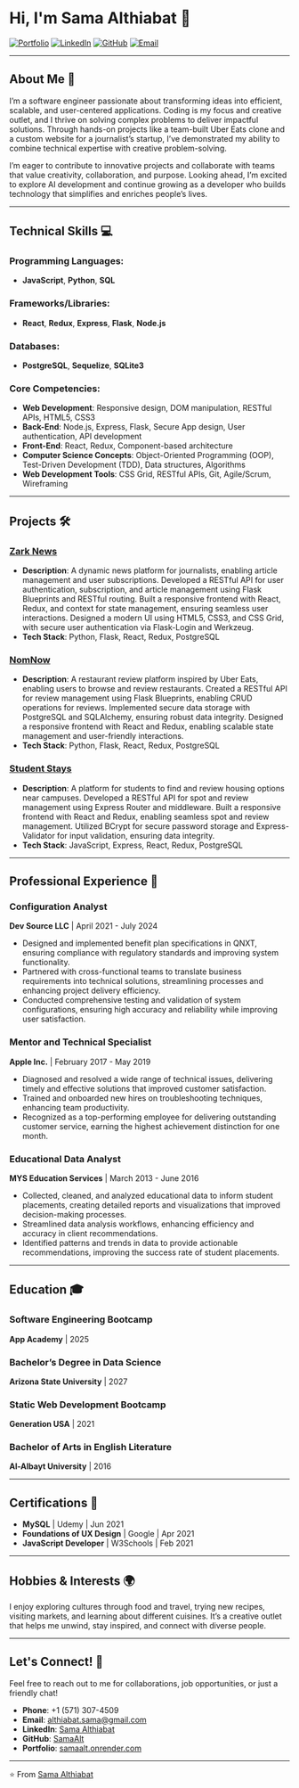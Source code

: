 # Hi, I'm Sama Althiabat 👋

[![Portfolio](https://img.shields.io/badge/Portfolio-samaalt.onrender.com-blue)](https://samaalt.onrender.com)
[![LinkedIn](https://img.shields.io/badge/LinkedIn-Sama%20Althiabat-blue)](https://www.linkedin.com/in/samaalt/)
[![GitHub](https://img.shields.io/badge/GitHub-SamaAlt-green)](https://github.com/SamaAlt)
[![Email](https://img.shields.io/badge/Email-sama.althiabat%40gmail.com-red)](mailto:althiabat.sama@gmail.com)

---

## About Me 🚀

I’m a software engineer passionate about transforming ideas into efficient, scalable, and user-centered applications. Coding is my focus and creative outlet, and I thrive on solving complex problems to deliver impactful solutions. Through hands-on projects like a team-built Uber Eats clone and a custom website for a journalist’s startup, I’ve demonstrated my ability to combine technical expertise with creative problem-solving. 

I’m eager to contribute to innovative projects and collaborate with teams that value creativity, collaboration, and purpose. Looking ahead, I’m excited to explore AI development and continue growing as a developer who builds technology that simplifies and enriches people’s lives.

---

## Technical Skills 💻

### Programming Languages:
- **JavaScript**, **Python**, **SQL**

### Frameworks/Libraries:
- **React**, **Redux**, **Express**, **Flask**, **Node.js**

### Databases:
- **PostgreSQL**, **Sequelize**, **SQLite3**

### Core Competencies:
- **Web Development**: Responsive design, DOM manipulation, RESTful APIs, HTML5, CSS3
- **Back-End**: Node.js, Express, Flask, Secure App design, User authentication, API development
- **Front-End**: React, Redux, Component-based architecture
- **Computer Science Concepts**: Object-Oriented Programming (OOP), Test-Driven Development (TDD), Data structures, Algorithms
- **Web Development Tools**: CSS Grid, RESTful APIs, Git, Agile/Scrum, Wireframing

---

## Projects 🛠️

### [Zark News](https://zarknews.onrender.com/)
- **Description**: A dynamic news platform for journalists, enabling article management and user subscriptions. Developed a RESTful API for user authentication, subscription, and article management using Flask Blueprints and RESTful routing. Built a responsive frontend with React, Redux, and context for state management, ensuring seamless user interactions. Designed a modern UI using HTML5, CSS3, and CSS Grid, with secure user authentication via Flask-Login and Werkzeug.
- **Tech Stack**: Python, Flask, React, Redux, PostgreSQL

### [NomNow](https://nomnow-75lb.onrender.com/)
- **Description**: A restaurant review platform inspired by Uber Eats, enabling users to browse and review restaurants. Created a RESTful API for review management using Flask Blueprints, enabling CRUD operations for reviews. Implemented secure data storage with PostgreSQL and SQLAlchemy, ensuring robust data integrity. Designed a responsive frontend with React and Redux, enabling scalable state management and user-friendly interactions.
- **Tech Stack**: Python, Flask, React, Redux, PostgreSQL

### [Student Stays](https://student-stays.onrender.com)
- **Description**: A platform for students to find and review housing options near campuses. Developed a RESTful API for spot and review management using Express Router and middleware. Built a responsive frontend with React and Redux, enabling seamless spot and review management. Utilized BCrypt for secure password storage and Express-Validator for input validation, ensuring data integrity.
- **Tech Stack**: JavaScript, Express, React, Redux, PostgreSQL

---

## Professional Experience 💼

### **Configuration Analyst**
**Dev Source LLC** | April 2021 - July 2024  
- Designed and implemented benefit plan specifications in QNXT, ensuring compliance with regulatory standards and improving system functionality.
- Partnered with cross-functional teams to translate business requirements into technical solutions, streamlining processes and enhancing project delivery efficiency.
- Conducted comprehensive testing and validation of system configurations, ensuring high accuracy and reliability while improving user satisfaction.

### **Mentor and Technical Specialist**
**Apple Inc.** | February 2017 - May 2019  
- Diagnosed and resolved a wide range of technical issues, delivering timely and effective solutions that improved customer satisfaction.
- Trained and onboarded new hires on troubleshooting techniques, enhancing team productivity.
- Recognized as a top-performing employee for delivering outstanding customer service, earning the highest achievement distinction for one month.

### **Educational Data Analyst**
**MYS Education Services** | March 2013 - June 2016  
- Collected, cleaned, and analyzed educational data to inform student placements, creating detailed reports and visualizations that improved decision-making processes.
- Streamlined data analysis workflows, enhancing efficiency and accuracy in client recommendations.
- Identified patterns and trends in data to provide actionable recommendations, improving the success rate of student placements.

---

## Education 🎓

### **Software Engineering Bootcamp**
**App Academy** | 2025  

### **Bachelor’s Degree in Data Science**
**Arizona State University** | 2027  

### **Static Web Development Bootcamp**
**Generation USA** | 2021  

### **Bachelor of Arts in English Literature**
**Al-Albayt University** | 2016  

---

## Certifications 📜

- **MySQL** | Udemy | Jun 2021  
- **Foundations of UX Design** | Google | Apr 2021  
- **JavaScript Developer** | W3Schools | Feb 2021  

---

## Hobbies & Interests 🌍

I enjoy exploring cultures through food and travel, trying new recipes, visiting markets, and learning about different cuisines. It’s a creative outlet that helps me unwind, stay inspired, and connect with diverse people.

---

## Let's Connect! 🤝

Feel free to reach out to me for collaborations, job opportunities, or just a friendly chat!

- **Phone**: +1 (571) 307-4509  
- **Email**: althiabat.sama@gmail.com  
- **LinkedIn**: [Sama Althiabat](https://www.linkedin.com/in/samaalt/)  
- **GitHub**: [SamaAlt](https://github.com/SamaAlt)  
- **Portfolio**: [samaalt.onrender.com](https://samaalt.onrender.com)  

---

⭐️ From [Sama Althiabat](https://github.com/SamaAlt)
